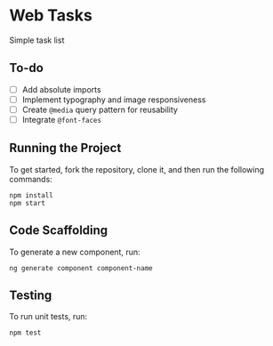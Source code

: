 # Web Tasks

Simple task list

## To-do

- [ ] Add absolute imports
- [ ] Implement typography and image responsiveness
- [ ] Create `@media` query pattern for reusability
- [ ] Integrate `@font-faces`

## Running the Project

To get started, fork the repository, clone it, and then run the following commands:

    npm install
    npm start

## Code Scaffolding

To generate a new component, run:

    ng generate component component-name

## Testing

To run unit tests, run:

    npm test
